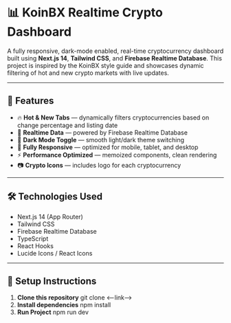 # 📊 KoinBX Realtime Crypto Dashboard

A fully responsive, dark-mode enabled, real-time cryptocurrency dashboard built using **Next.js 14**, **Tailwind CSS**, and **Firebase Realtime Database**. This project is inspired by the KoinBX style guide and showcases dynamic filtering of hot and new crypto markets with live updates.

---

## 🚀 Features

- 🔥 **Hot & New Tabs** — dynamically filters cryptocurrencies based on change percentage and listing date
- 📡 **Realtime Data** — powered by Firebase Realtime Database
- 🌙 **Dark Mode Toggle** — smooth light/dark theme switching
- 📱 **Fully Responsive** — optimized for mobile, tablet, and desktop
- ⚡ **Performance Optimized** — memoized components, clean rendering
- 📷 **Crypto Icons** — includes logo for each cryptocurrency

---

## 🛠️ Technologies Used

- Next.js 14 (App Router)
- Tailwind CSS
- Firebase Realtime Database
- TypeScript
- React Hooks
- Lucide Icons / React Icons

---

## 🔧 Setup Instructions

1. **Clone this repository**
   git clone <--link-->
2. **Install dependencies**
   npm install
3. **Run Project**
   npm run dev
